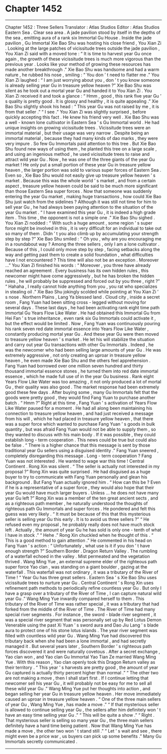 
# Chapter 1452


---

Chapter 1452 : Three Sellers
Translator :
Atlas Studios
Editor :
Atlas Studios
Eastern Sea .
Clear sea area .
A jade pavilion stood by itself in the depths of the sea , emitting aura of a rank six Immortal Gu House .
Inside the jade pavilion , Gu Immortal Xie Bao Shu was hosting his close friend , You Xian Zi .
Looking at the large patches of vicissitude trees outside the jade pavilion , You Xian Zi said with a moved tone : “ It is time to harvest year Gu once again , the growth of these vicissitude trees is much more vigorous than the previous year . Looks like your method of growing these resources has made another breakthrough .”
Xie Bao Shu was handsome and had a warm nature , he rubbed his nose , smiling : “ You don ’ t need to flatter me .”
You Xian Zi laughed : “ I am just worrying about you , don ’ t you know someone is already selling year Gu in treasure yellow heaven ?”
Xie Bao Shu was silent as he took out a mortal year Gu and handed it to You Xian Zi .
You Xian Zi received it and took a glance : “ Hmm , good , this rank five year Gu ’ s quality is pretty good . It is glossy and healthy , it is quite appealing .”
Xie Bao Shu slightly shook his head : “ This year Gu was not raised by me , it is from that seller .”
“ I see .” You Xian Zi was slightly surprised , before quickly accepting this fact .
He knew his friend very well .
Xie Bao Shu was a well - known lone cultivator in Eastern Sea ’ s Gu Immortal world .
He had unique insights on growing vicissitude trees .
Vicissitude trees were an immortal material , but their usage was very narrow . Despite being an immortal material , because they had many kinds of dao marks , they were very impure .
So few Gu Immortals paid attention to this tree .
But Xie Bao Shu found new ways of using them , he planted this tree on a large scale , and using an ingenious method , he used vicissitude trees to raise and attract wild year Gu .
Now , he was one of the three giants of the year Gu market !
He only put a small portion of these year Gu in treasure yellow heaven , the larger portion was sold to various super forces of Eastern Sea .
Even so , Xie Bao Shu would not easily give up treasure yellow heaven ’ s market . Because this was the whole world ’ s market , and from a certain aspect , treasure yellow heaven could be said to be much more significant than those Eastern Sea super forces .
Now that someone was suddenly entering the year Gu market , making huge transactions , how could Xie Bao Shu just watch from the sidelines ?
Although it was still not time for him to sell year Gu , he had always been paying attention to the situation of the year Gu market .
“ I have examined this year Gu , it is indeed a high grade item . This time , the opponent is not a simple one .” Xie Bao Shu sighed .
You Xian Zi nodded : “ With such a huge amount , some region ’ s super force might be involved in this , it is very difficult for an individual to take out so many of them . Didn ’ t you also climb up by accumulating your strength step by step ?”
Xie Bao Shu smiled : “ Oh you , why are you encouraging me in a roundabout way ? Among the three sellers , only I am a lone cultivator . Because of this , I could only move step by step , facing setbacks along the way and getting past them to create a solid foundation , what difficulties have I not encountered ? This time will also not be an exception . Moreover …”
You Xian Zi finished his words : “ Moreover , you three have already reached an agreement . Every business has its own hidden rules , this newcomer might have come aggressively , but he has broken the hidden rules , he will probably be suppressed and forced out by you three , right ?”
“ Hahaha , I really cannot hide anything from you , you rat who specializes in stealing oil .” Xie Bao Shu jokingly scolded while pointing at You Xian Zi ’ s nose .
Northern Plains , Lang Ya blessed land .
Cloud city , inside a secret room , Fang Yuan had been sitting cross - legged without moving for several days .
These last days , he had been activating rank eight time path Immortal Gu Years Flow Like Water .
He had obtained this Immortal Gu from Hei Fan ’ s true inheritance , even rank six Gu Immortals could activate it , but the effect would be limited .
Now , Fang Yuan was continuously pouring his rank seven red date immortal essence into Years Flow Like Water , constantly producing mortal year Gu .
And these year Gu were then moved to treasure yellow heaven ’ s market .
He let his will stabilize the situation and carry out year Gu transactions with other Gu Immortals .
Indeed , he was the newcomer who had been selling large amounts of year Gu . He was extremely aggressive , not only creating an uproar in treasure yellow heaven , he even made Xie Bao Shu and the others feel apprehension .
Fang Yuan had borrowed over one million seven hundred and thirty thousand immortal essence stones , he turned them into red date immortal essence , which he made full use of in the year Gu business .
Rank eight Years Flow Like Water was too amazing , it not only produced a lot of mortal Gu , their quality was also good .
The market response had been extremely good these few days . After buying some , many Gu Immortals felt that the goods were pretty good , they would find Fang Yuan to purchase another batch .
“ Hmm ?” Right at this time , Fang Yuan ’ s activation of Years Flow Like Water paused for a moment .
He had all along been maintaining his connection to treasure yellow heaven , and had just received a message from his will , which he had placed in treasure yellow heaven , that there was a super force which wanted to purchase Fang Yuan ’ s goods in bulk quantity , but was afraid Fang Yuan would not be able to supply them , so they wanted to discuss with his main body . If it was possible , they could establish long - term cooperation .
This news could be true but could also be false .
“ There is a higher chance that this message is sent by those traditional year Gu sellers using a disguised identity .” Fang Yuan sneered , completely disregarding this message .
Long - term cooperation ? Fang Yuan was not interested . He wanted to wage war this time !
Central Continent .
Rong Xin was silent .
“ The seller is actually not interested in my proposal ?” Rong Xin was quite surprised .
He had disguised as a huge buyer to try to communicate with Fang Yuan personally and glean his background . But Fang Yuan actually ignored him .
“ How can this be ? Even if he is a representative of a super force , they would also hope that their year Gu would have much larger buyers . Unless … he does not have many year Gu left ?”
Rong Xin was a member of the ten great ancient sects , and as a righteous path member , he naturally understood the thoughts of righteous path Gu Immortals and super forces .
He pondered and felt this guess was very likely .
“ It must be because of this that this mysterious seller is selling year Gu this early . It is to avoid us three sellers ?”
“ He refused even my proposal , he probably really does not have much stock left . Actually , the amount of year Gu he has sold is only one - tenth of what I have in stock .”
“ Hehe .”
Rong Xin chuckled when he thought of this .
“ This is a good method to gain attention .” He commented in his head on Fang Yuan ’ s action : “ Unfortunately , what use is it if you don ’ t have enough strength ?”
Southern Border .
Dragon Return Valley .
The rumbling of a waterfall echoed in the valley .
Mist permeated and the vegetation thrived .
Wang Ming Yue , an external supreme elder of the righteous path super force Yao clan , was standing on a giant boulder , gazing at the waterfall .
This waterfall was not ordinary , it was a tributary of the River of Time !
“ Year Gu has three great sellers . Eastern Sea ’ s Xie Bao Shu uses vicissitude trees to nurture year Gu . Central Continent ’ s Rong Xin uses refinement path methods to periodically refine countless year Gu . But only I have a grasp over a tributary of the River of Time , I can capture natural wild year Gu .”
Wang Ming Yue inwardly compared herself to them .
This tributary of the River of Time was rather special , it was a tributary that had forked from the middle of the River of Time .
The River of Time had many special river segments .
For instance , the sword - blade river segment , it was a special river segment that was personally set up by Red Lotus Demon Venerable using the past Xi Yuan ’ s sword aura and Dao Jiu Lang ’ s blade aura to protect one of his stone lotus islands .
The year river segment was filled with countless wild year Gu .
Wang Ming Yue had discovered this tributary back when she had been a lone immortal , and had secretly managed it . But several years later , Southern Border ’ s righteous path forces discovered it and were naturally covetous .
After a secret exchange , Yao clan won , and Yao clan Gu Immortal Yao Tian Ze married Wang Ming Yue . With this reason , Yao clan openly took this Dragon Return valley as their territory .
“ This year ’ s harvests are pretty good , the amount of year Gu captured is actually thirty percent higher than normal .”
“ The other two are not making a move , then I shall start first . If I continue letting that newcomer sell his year Gu , it will probably not be easy for me to sell all these wild year Gu .”
Wang Ming Yue put her thoughts into action , and began selling her year Gu in treasure yellow heaven .
Her move immediately caused an uproar in treasure yellow heaven .
“ One of the three main sellers of year Gu , Wang Ming Yue , has made a move .”
“ If that mysterious seller is allowed to continue selling year Gu , the sellers after him definitely won ’ t have an easy time selling year Gu .”
“ This will be quite a show .”
“ Right . That mysterious seller is selling so many year Gu , the three main sellers definitely have a hard time being patient . Now that Wang Ming Yue has made a move , the other two won ’ t stand still .”
“ Let ’ s wait and see , there might even be a price war , us buyers can pick up some benefits .”
Many Gu Immortals secretly communicated .

---

